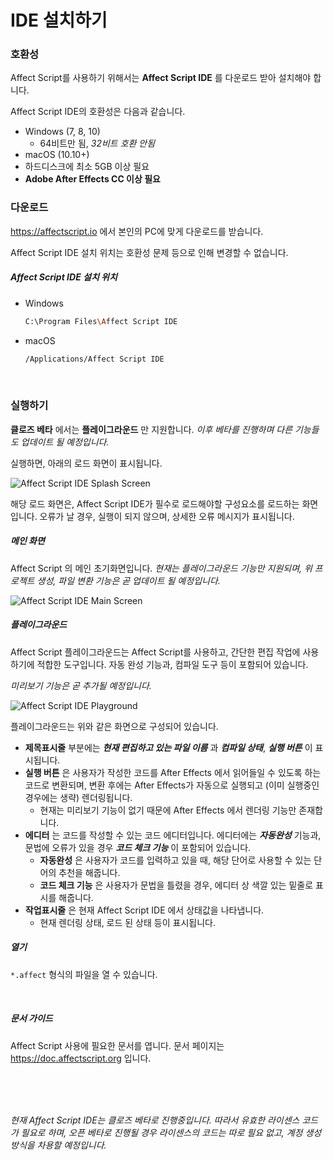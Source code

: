 # IDE 설치하기

### 호환성
Affect Script를 사용하기 위해서는 **Affect Script IDE** 를 다운로드 받아 설치해야 합니다.

Affect Script IDE의 호환성은 다음과 같습니다.

- Windows (7, 8, 10)
	- 64비트만 됨, *32비트 호환 안됨*
- macOS (10.10+)
- 하드디스크에 최소 5GB 이상 필요
- **Adobe After Effects CC 이상 필요**


### 다운로드
https://affectscript.io 에서 본인의 PC에 맞게 다운로드를 받습니다.

<p class="warning">
	Affect Script IDE 설치 위치는 호환성 문제 등으로 인해 변경할 수 없습니다. <br>
</p>

##### Affect Script IDE 설치 위치
- Windows
	```bash
	C:\Program Files\Affect Script IDE
	```

- macOS
	```bash
	/Applications/Affect Script IDE
	```


<br>

### 실행하기
**클로즈 베타** 에서는 **플레이그라운드** 만 지원합니다.
*이후 베타를 진행하며 다른 기능들도 업데이트 될 예정입니다.*

실행하면, 아래의 로드 화면이 표시됩니다.

![Affect Script IDE Splash Screen](https://storage.googleapis.com/documentation-bucket/page-0-1.png)

해당 로드 화면은, Affect Script IDE가 필수로 로드해야할 구성요소를 로드하는 화면입니다.
오류가 날 경우, 실행이 되지 않으며, 상세한 오류 메시지가 표시됩니다.

##### 메인 화면
Affect Script 의 메인 초기화면입니다.
*현재는 플레이그라운드 기능만 지원되며, 위 프로젝트 생성, 파일 변환 기능은 곧 업데이트 될 예정입니다.*

![Affect Script IDE Main Screen](https://storage.googleapis.com/documentation-bucket/page-0-2.png)

##### 플레이그라운드
Affect Script 플레이그라운드는 Affect Script를 사용하고, 간단한 편집 작업에 사용하기에 적합한 도구입니다. 자동 완성 기능과, 컴파일 도구 등이 포함되어 있습니다.

*미리보기 기능은 곧 추가될 예정입니다.*

![Affect Script IDE Playground](https://storage.googleapis.com/documentation-bucket/page-0-3.png)

플레이그라운드는 위와 같은 화면으로 구성되어 있습니다.

- **제목표시줄** 부분에는 ***현재 편집하고 있는 파일 이름*** 과 ***컴파일 상태***, ***실행 버튼*** 이 표시됩니다.
- **실행 버튼** 은 사용자가 작성한 코드를 After Effects 에서 읽어들일 수 있도록 하는 코드로 변환되며, 변환 후에는 After Effects가 자동으로 실행되고 (이미 실행중인 경우에는 생략) 렌더링됩니다.
	- 현재는 미리보기 기능이 없기 때문에 After Effects 에서 렌더링 기능만 존재합니다.
- **에디터** 는 코드를 작성할 수 있는 코드 에디터입니다. 에디터에는 ***자동완성*** 기능과, 문법에 오류가 있을 경우 ***코드 체크 기능*** 이 포함되어 있습니다.
	- **자동완성** 은 사용자가 코드를 입력하고 있을 때, 해당 단어로 사용할 수 있는 단어의 추천을 해줍니다.
	- **코드 체크 기능** 은 사용자가 문법을 틀렸을 경우, 에디터 상 색깔 있는 밑줄로 표시를 해줍니다.
- **작업표시줄** 은 현재 Affect Script IDE 에서 상태값을 나타냅니다.
	- 현재 렌더링 상태, 로드 된 상태 등이 표시됩니다.


##### 열기
`*.affect` 형식의 파일을 열 수 있습니다.

<br>

##### 문서 가이드

Affect Script 사용에 필요한 문서를 엽니다.
문서 페이지는 https://doc.affectscript.org 입니다.

<br>
<br>
<br>

*현재 Affect Script IDE는 클로즈 베타로 진행중입니다. 따라서 유효한 라이센스 코드가 필요로 하며, 오픈 베타로 진행될 경우 라이센스의 코드는 따로 필요 없고, 계정 생성 방식을 차용할 예정입니다.*

